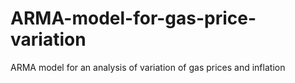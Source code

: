 # ARMA-model-for-gas-price-variation
ARMA model for an analysis of variation of gas prices and inflation
